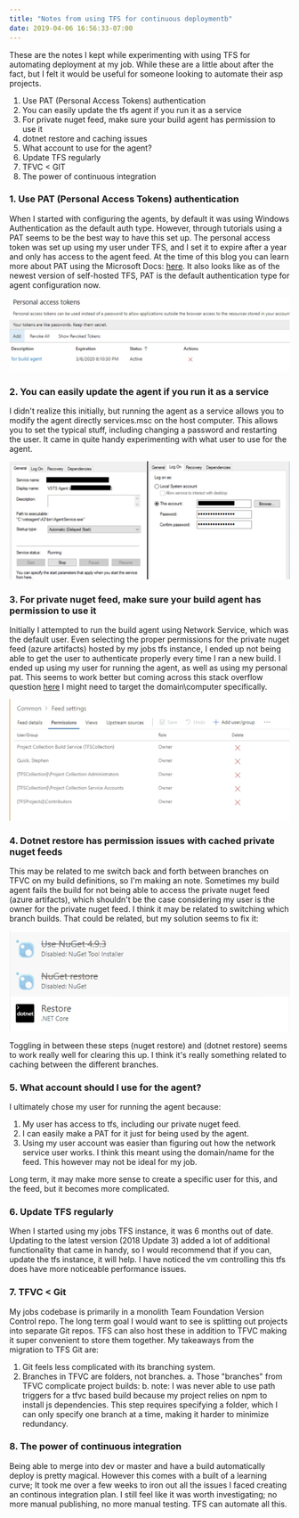 ```yaml
---
title: "Notes from using TFS for continuous deploymentb"
date: 2019-04-06 16:56:33-07:00
---
```


These are the notes I kept while experimenting with using TFS for automating deployment at my job. While these are a little about after the fact, but I felt it would be useful for someone looking to automate their asp projects.

1. Use PAT (Personal Access Tokens) authentication
2. You can easily update the tfs agent if you run it as a service 
3. For private nuget feed, make sure your build agent has permission to use it
4. dotnet restore and caching issues
5. What account to use for the agent? 
6. Update TFS regularly
7. TFVC < GIT
8. The power of continuous integration

### 1. Use PAT (Personal Access Tokens) authentication

When I started with configuring the agents, by default it was using Windows Authentication as the default auth type. However, through tutorials using a PAT seems to be the best way to have this set up. The personal access token was set up using my user under TFS, and I set it to expire after a year and only has access to the agent feed. At the time of this blog you can learn more about PAT using the Microsoft Docs: [here](https://docs.microsoft.com/en-us/azure/devops/pipelines/agents/v2-windows?view=azure-devops). It also looks like as of the newest version of self-hosted TFS, PAT is the default authentication type for agent configuration now.

![PAT](./pat.jpg)

### 2. You can easily update the agent if you run it as a service
I didn't realize this initially, but running the agent as a service allows you to modify the agent directly services.msc on the host computer. This allows you to set the typical stuff, including changing a password and restarting the user. It came in quite handy experimenting with what user to use for the agent.

![Agent Config under Services](./agent-as-service.jpg)

### 3. For private nuget feed, make sure your build agent has permission to use it
Initially I attempted to run the build agent using Network Service, which was the default user. Even selecting the proper permissions for the private nuget feed (azure artifacts) hosted by my jobs tfs instance, I ended up not being able to get the user to authenticate properly every time I ran a new build. I ended up using my user for running the agent, as well as using my personal pat. This seems to work better but coming across this stack overflow question [here](https://stackoverflow.com/questions/26313455/the-account-running-the-tfs-build-service-nt-authority-network-service-needs-t) I might need to target the domain\computer specifically.

![Permission View for Nuget Feed](./permission.jpg)

### 4. Dotnet restore has permission issues with cached private nuget feeds
This may be related to me switch back and forth between branches on TFVC on my build definitions, so I'm making an note. Sometimes my build agent fails the build for not being able to access the private nuget feed (azure artifacts), which shouldn't be the case considering my user is the owner for the private nuget feed. I think it may be related to switching which branch builds. That could be related, but my solution seems to fix it:

![Nuget Restore task](./nuget-restore.jpg)

Toggling in between these steps (nuget restore) and (dotnet restore) seems to work really well for clearing this up. I think it's really something related to caching between the different branches.

### 5. What account should I use for the agent?
I ultimately chose my user for running the agent because:
1. My user has access to tfs, including our private nuget feed.
2. I can easily make a PAT for it just for being used by the agent.
3. Using my user account was easier than figuring out how the network service user works. I think this meant using the domain/name for the feed. This however may not be ideal for my job.

Long term, it may make more sense to create a specific user for this, and the feed, but it becomes more complicated.

### 6. Update TFS regularly
When I started using my jobs TFS instance, it was 6 months out of date. Updating to the latest version (2018 Update 3) added a lot of additional functionality that came in handy, so I would recommend that if you can, update the tfs instance, it will help. I have noticed the vm controlling this tfs does have more noticeable performance issues.

### 7. TFVC < Git
My jobs codebase is primarily in a monolith Team Foundation Version Control repo. The long term goal I would want to see is splitting out projects into separate Git repos. TFS can also host these in addition to TFVC making it super convenient to store them together. My takeaways from the migration to TFS Git are:
1. Git feels less complicated with its branching system.
2. Branches in TFVC are folders, not branches.
	a. Those "branches" from TFVC complicate project builds:
	b. note: I was never able to use path triggers for a tfvc based build because my project relies on npm to install js dependencies. This step requires specifying a folder, which I can only specify one branch at a time, making it harder to minimize redundancy. 

### 8. The power of continuous integration
Being able to merge into dev or master and have a build automatically deploy is pretty magical. However this comes with a built of a learning curve; It took me over a few weeks to iron out all the issues I faced creating an continous integration plan. I still feel like it was worth investigating; no more manual publishing, no more manual testing. TFS can automate all this. 